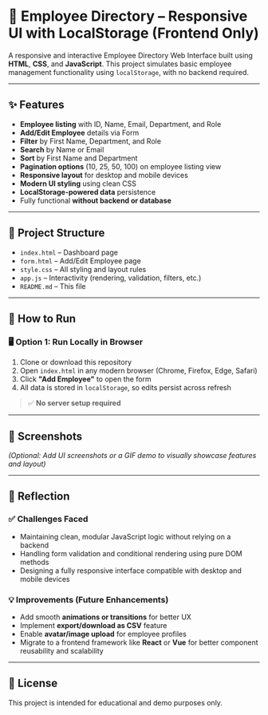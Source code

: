 # 👥 Employee Directory – Responsive UI with LocalStorage (Frontend Only)

A responsive and interactive Employee Directory Web Interface built using **HTML**, **CSS**, and **JavaScript**. This project simulates basic employee management functionality using `localStorage`, with no backend required.

---

## ✨ Features

- **Employee listing** with ID, Name, Email, Department, and Role
- **Add/Edit Employee** details via Form
- **Filter** by First Name, Department, and Role
- **Search** by Name or Email
- **Sort** by First Name and Department
- **Pagination options** (10, 25, 50, 100) on employee listing view
- **Responsive layout** for desktop and mobile devices
- **Modern UI styling** using clean CSS
- **LocalStorage-powered data** persistence
- Fully functional **without backend or database**

---

## 📁 Project Structure

- `index.html` – Dashboard page
- `form.html` – Add/Edit Employee page
- `style.css` – All styling and layout rules
- `app.js` – Interactivity (rendering, validation, filters, etc.)
- `README.md` – This file

---

## 🚀 How to Run

### 🖥 Option 1: Run Locally in Browser

1. Clone or download this repository  
2. Open `index.html` in any modern browser (Chrome, Firefox, Edge, Safari)  
3. Click **"Add Employee"** to open the form  
4. All data is stored in `localStorage`, so edits persist across refresh

> ✅ **No server setup required**

---

## 📸 Screenshots

*(Optional: Add UI screenshots or a GIF demo to visually showcase features and layout)*

---

## 🧠 Reflection

### ✅ Challenges Faced

- Maintaining clean, modular JavaScript logic without relying on a backend
- Handling form validation and conditional rendering using pure DOM methods
- Designing a fully responsive interface compatible with desktop and mobile devices

### 💡 Improvements (Future Enhancements)

- Add smooth **animations or transitions** for better UX
- Implement **export/download as CSV** feature
- Enable **avatar/image upload** for employee profiles
- Migrate to a frontend framework like **React** or **Vue** for better component reusability and scalability

---

## 📄 License

This project is intended for educational and demo purposes only.
